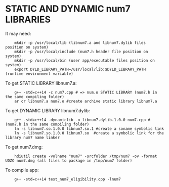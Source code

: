 # STATIC AND DYNAMIC num7 LIBRARIES  

  It may need: 
        
        mkdir -p /usr/local/lib (libnum7.a and libnum7.dylib files position on system) 
        mkdir -p /usr/local/include (num7.h header file position on system) 
        mkdir -p /usr/local/bin (user app/executable files position on system) 
        export DYLD_LIBRARY_PATH=/usr/local/lib:$DYLD_LIBRARY_PATH (runtime environment variable)  
 
  To get STATIC LIBRARY libnum7.a: 
  
        g++ -std=c++14 -c num7.cpp # => num.o STATIC LIBRARY (num7.h in the same compiling folder)  
        ar cr libnum7.a num7.o #create archive static library libnum7.a  
  
  To get DYNAMIC LIBRARY libnum7.dylib: 
  
        g++ -std=c++14 -dynamiclib -o libnum7.dylib.1.0.0 num7.cpp # (num7.h in the same compiling folder)  
        ln -s libnum7.so.1.0.0 libnum7.so.1 #create a soname symbolic link
        ln -s libnum7.so.1.0.0 libnum7.so  #create a symbolic link for the library num7 name linker
  
  To get num7.dmg: 
  
        hdiutil create -volname "num7" -srcfolder /tmp/num7 -ov -format UDZO num7.dmg (all files to package in /tmp/num7 folder)
      
  To compile app: 
  
        g++ -std=c++14 test_num7_eligibility.cpp -lnum7  
      
